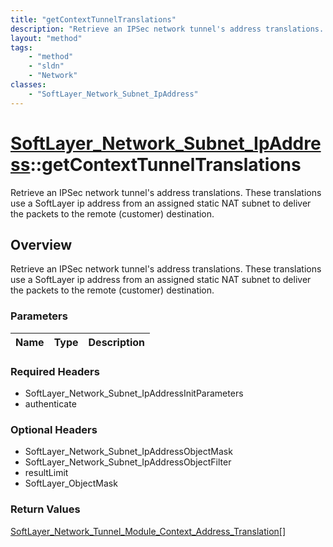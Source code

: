 ```yaml
---
title: "getContextTunnelTranslations"
description: "Retrieve an IPSec network tunnel's address translations. These translations use a SoftLayer ip address from an assigned... "
layout: "method"
tags:
    - "method"
    - "sldn"
    - "Network"
classes:
    - "SoftLayer_Network_Subnet_IpAddress"
---
```

# [SoftLayer_Network_Subnet_IpAddress](/reference/services/SoftLayer_Network_Subnet_IpAddress)::getContextTunnelTranslations

Retrieve an IPSec network tunnel's address translations. These translations use a SoftLayer ip address from an assigned static NAT subnet to deliver the packets to the remote (customer) destination.


## Overview 
Retrieve an IPSec network tunnel's address translations. These translations use a SoftLayer ip address from an assigned static NAT subnet to deliver the packets to the remote (customer) destination.

### Parameters 
|Name | Type | Description |
| --- | --- | --- |


### Required Headers
* SoftLayer_Network_Subnet_IpAddressInitParameters
* authenticate

### Optional Headers
* SoftLayer_Network_Subnet_IpAddressObjectMask
* SoftLayer_Network_Subnet_IpAddressObjectFilter
* resultLimit
* SoftLayer_ObjectMask

### Return Values
<a href='/reference/datatypes/SoftLayer_Network_Tunnel_Module_Context_Address_Translation'>SoftLayer_Network_Tunnel_Module_Context_Address_Translation[] </a>

